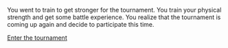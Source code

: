 You went to train to get stronger for the tournament. You train your physical strength and get some battle experience. You realize that the tournament is coming up again and decide to participate this time.

[Enter the tournament](tournament2.md)
